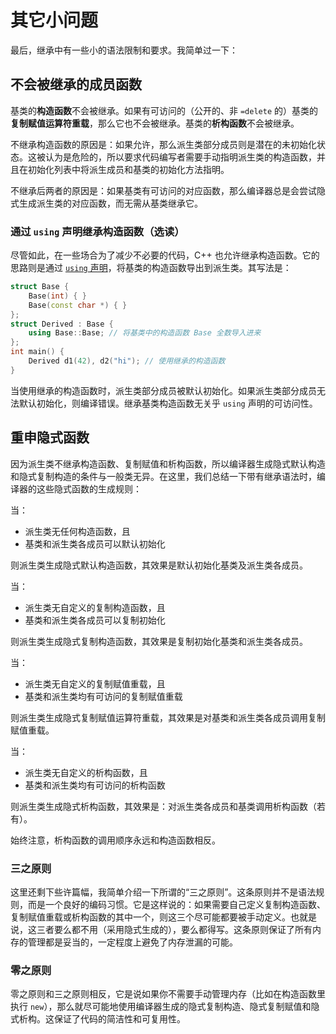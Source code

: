# 其它小问题

最后，继承中有一些小的语法限制和要求。我简单过一下：

## 不会被继承的成员函数

基类的**构造函数**不会被继承。如果有可访问的（公开的、非 `=delete` 的）基类的**复制赋值运算符重载**，那么它也不会被继承。基类的**析构函数**不会被继承。

不继承构造函数的原因是：如果允许，那么派生类部分成员则是潜在的未初始化状态。这被认为是危险的，所以要求代码编写者需要手动指明派生类的构造函数，并且在初始化列表中将派生成员和基类的初始化方法指明。

不继承后两者的原因是：如果基类有可访问的对应函数，那么编译器总是会尝试隐式生成派生类的对应函数，而无需从基类继承它。

### 通过 `using` 声明继承构造函数（选读）

尽管如此，在一些场合为了减少不必要的代码，C++ 也允许继承构造函数。它的思路则是通过 [`using` 声明](ch07/inheritance/about_member_name#类作用域下的-using-声明（选读）)，将基类的构造函数导出到派生类。其写法是：
```cpp
struct Base {
    Base(int) { }
    Base(const char *) { }
};
struct Derived : Base {
    using Base::Base; // 将基类中的构造函数 Base 全数导入进来
};
int main() {
    Derived d1(42), d2("hi"); // 使用继承的构造函数
}
```

当使用继承的构造函数时，派生类部分成员被默认初始化。如果派生类部分成员无法默认初始化，则编译错误。继承基类构造函数无关乎 `using` 声明的可访问性。

## 重申隐式函数

因为派生类不继承构造函数、复制赋值和析构函数，所以编译器生成隐式默认构造和隐式复制构造的条件与一般类无异。在这里，我们总结一下带有继承语法时，编译器的这些隐式函数的生成规则：

当：
- 派生类无任何构造函数，且
- 基类和派生类各成员可以默认初始化

则派生类生成隐式默认构造函数，其效果是默认初始化基类及派生类各成员。

当：
- 派生类无自定义的复制构造函数，且
- 基类和派生类各成员可以复制初始化

则派生类生成隐式复制构造函数，其效果是复制初始化基类和派生类各成员。

当：
- 派生类无自定义的复制赋值重载，且
- 基类和派生类均有可访问的复制赋值重载

则派生类生成隐式复制赋值运算符重载，其效果是对基类和派生类各成员调用复制赋值重载。

当：
- 派生类无自定义的析构函数，且
- 基类和派生类均有可访问的析构函数

则派生类生成隐式析构函数，其效果是：对派生类各成员和基类调用析构函数（若有）。

始终注意，析构函数的调用顺序永远和构造函数相反。

### 三之原则

这里还剩下些许篇幅，我简单介绍一下所谓的“三之原则”。这条原则并不是语法规则，而是一个良好的编码习惯。它是这样说的：如果需要自己定义复制构造函数、复制赋值重载或析构函数的其中一个，则这三个尽可能都要被手动定义。也就是说，这三者要么都不用（采用隐式生成的），要么都得写。这条原则保证了所有内存的管理都是妥当的，一定程度上避免了内存泄漏的可能。

### 零之原则

零之原则和三之原则相反，它是说如果你不需要手动管理内存（比如在构造函数里执行 `new`），那么就尽可能地使用编译器生成的隐式复制构造、隐式复制赋值和隐式析构。这保证了代码的简洁性和可复用性。